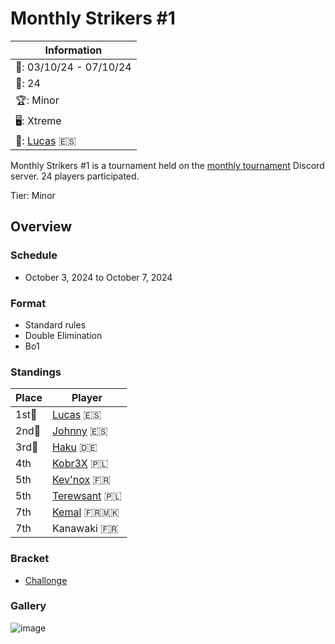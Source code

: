 # Monthly Strikers #1 

|Information|
|-|
|:calendar:: 03/10/24 - 07/10/24|
|:busts_in_silhouette:: 24|
|:trophy:: Minor|
|:desktop_computer:: Xtreme|
|:1st_place_medal:: [Lucas](../../players/spanish/lucas.md) :es:|

Monthly Strikers #1 is a tournament held on the [monthly tournament](https://discord.gg/n9MYYfJqfE) Discord server.
24 players participated. 

Tier: Minor

## Overview

### Schedule
- October 3, 2024 to October 7, 2024

### Format
- Standard rules
- Double Elimination
- Bo1

### Standings

|Place|Player|
|-|-|
|1st:1st_place_medal:|[Lucas](../../players/spanish/lucas.md) :es:|
|2nd:2nd_place_medal:|[Johnny](../../players/spanish/johnny.md) :es:|
|3rd:3rd_place_medal:|[Haku](../../players/german/haku.md) :de:|
|4th|[Kobr3X](../../players/polish/kobr3x.md) :poland:|
|5th|[Kev'nox](../../players/french/kevnox.md) :fr:|
|5th|[Terewsant](../../players/polish/terewsant.md) :poland:|
|7th|[Kemal](../../players/french/kemal.md) :fr::macedonia:|
|7th|Kanawaki :fr:|

### Bracket

- [Challonge](https://challonge.com/et1jik95)

### Gallery

![image](https://github.com/user-attachments/assets/6efad95e-d6da-4eef-940d-aa6ca476750f)

